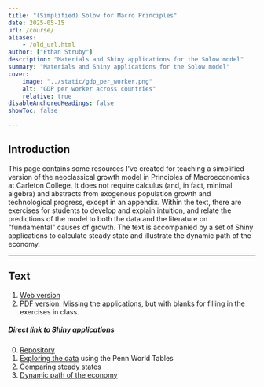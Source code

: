 ```yaml
---
title: "(Simplified) Solow for Macro Principles" 
date: 2025-05-15
url: /course/
aliases:
    - /old_url.html
author: ["Ethan Struby"]
description: "Materials and Shiny applications for the Solow model" 
summary: "Materials and Shiny applications for the Solow model"
cover:
    image: "../static/gdp_per_worker.png"
    alt: "GDP per worker across countries"
    relative: true
disableAnchoredHeadings: false
showToc: false

---
```


## Introduction

This page contains some resources I've created for teaching a simplified version of the neoclassical growth model in Principles of Macroeconomics at Carleton College. It does not require calculus (and, in fact, minimal algebra) and abstracts from exogenous population growth and technological progress, except in an appendix. Within the text, there are exercises for students to develop and explain intuition, and relate the predictions of the model to both the data and the literature on "fundamental" causes of growth.  The text is accompanied by a set of Shiny applications to calculate steady state and illustrate the dynamic path of the economy.


---

## Text

1. [Web version](https://people.carleton.edu/~estruby/solow/index.html)
2. [PDF version](../static/Solow_notes_with_blanks.pdf).  Missing the applications, but with blanks for filling in the exercises in class.


##### Direct link to Shiny applications

0. [Repository](https://github.com/estruby/shiny_solow)
1. [Exploring the data](https://shinyapps.carleton.edu/estruby/solow_scatterplots/) using the Penn World Tables
2. [Comparing steady states](https://shinyapps.carleton.edu/estruby/solow_comparative/)
3. [Dynamic path of the economy](https://shinyapps.carleton.edu/estruby/solow_paths/)

